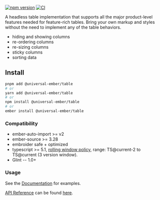 [![npm version](https://badge.fury.io/js/@universal-ember/table.svg)](https://badge.fury.io/js/@universal-ember/table)
[![CI](https://github.com/CrowdStrike/@universal-ember/table/actions/workflows/ci.yml/badge.svg?branch=main&event=push)](https://github.com/CrowdStrike/@universal-ember/table/actions/workflows/ci.yml)

A headless table implementation that supports all the major product-level features needed for feature-rich tables.
Bring your own markup and styles without the need to implement any of the table behaviors.

- hiding and showing columns
- re-ordering columns
- re-sizing columns
- sticky columns
- sorting data

## Install

```bash
pnpm add @universal-ember/table 
# or
yarn add @universal-ember/table 
# or
npm install @universal-ember/table 
# or
ember install @universal-ember/table 
```

### Compatibility

* ember-auto-import >= v2
* ember-source >= 3.28
* embroider safe + optimized
* typescript >= 5.1, [rolling window policy](https://www.semver-ts.org/#decouple-typescript-support-from-lts-cycles), range: TS@current-2 to TS@current (3 version window).
* Glint -- 1.0+

### Usage

See the [Documentation][docs-app] for examples.

[API Reference][docs-api] can be found [here][docs-api].

[docs-app]: https://@universal-ember/table.pages.dev/
[docs-api]: https://@universal-ember/table.pages.dev/api/modules/

